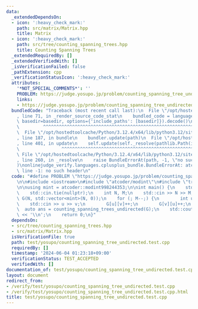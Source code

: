 ```yaml
---
data:
  _extendedDependsOn:
  - icon: ':heavy_check_mark:'
    path: src/matrix/Matrix.hpp
    title: Matrix
  - icon: ':heavy_check_mark:'
    path: src/tree/counting_spanning_trees.hpp
    title: Counting Spanning Trees
  _extendedRequiredBy: []
  _extendedVerifiedWith: []
  _isVerificationFailed: false
  _pathExtension: cpp
  _verificationStatusIcon: ':heavy_check_mark:'
  attributes:
    '*NOT_SPECIAL_COMMENTS*': ''
    PROBLEM: https://judge.yosupo.jp/problem/counting_spanning_tree_undirected
    links:
    - https://judge.yosupo.jp/problem/counting_spanning_tree_undirected
  bundledCode: "Traceback (most recent call last):\n  File \"/opt/hostedtoolcache/Python/3.12.4/x64/lib/python3.12/site-packages/onlinejudge_verify/documentation/build.py\"\
    , line 71, in _render_source_code_stat\n    bundled_code = language.bundle(stat.path,\
    \ basedir=basedir, options={'include_paths': [basedir]}).decode()\n          \
    \         ^^^^^^^^^^^^^^^^^^^^^^^^^^^^^^^^^^^^^^^^^^^^^^^^^^^^^^^^^^^^^^^^^^^^^^^^^^^^^^^^^\n\
    \  File \"/opt/hostedtoolcache/Python/3.12.4/x64/lib/python3.12/site-packages/onlinejudge_verify/languages/cplusplus.py\"\
    , line 187, in bundle\n    bundler.update(path)\n  File \"/opt/hostedtoolcache/Python/3.12.4/x64/lib/python3.12/site-packages/onlinejudge_verify/languages/cplusplus_bundle.py\"\
    , line 401, in update\n    self.update(self._resolve(pathlib.Path(included), included_from=path))\n\
    \                ^^^^^^^^^^^^^^^^^^^^^^^^^^^^^^^^^^^^^^^^^^^^^^^^^^^^^^^^^\n \
    \ File \"/opt/hostedtoolcache/Python/3.12.4/x64/lib/python3.12/site-packages/onlinejudge_verify/languages/cplusplus_bundle.py\"\
    , line 260, in _resolve\n    raise BundleErrorAt(path, -1, \"no such header\"\
    )\nonlinejudge_verify.languages.cplusplus_bundle.BundleErrorAt: atcoder/modint:\
    \ line -1: no such header\n"
  code: "#define PROBLEM \"https://judge.yosupo.jp/problem/counting_spanning_tree_undirected\"\
    \n\n#include <iostream>\n#include \"atcoder/modint\"\n#include \"tree/counting_spanning_trees.hpp\"\
    \n\nusing mint = atcoder::modint998244353;\n\nint main() {\n    std::ios::sync_with_stdio(false);\n\
    \    std::cin.tie(nullptr);\n    int N, M;\n    std::cin >> N >> M;\n    std::vector\
    \ G(N, std::vector<mint>(N, 0));\n    for (; M--;) {\n        int u, v;\n    \
    \    std::cin >> u >> v;\n        G[u][v]++;\n        G[v][u]++;\n    }\n\n  \
    \  auto ans = counting_spanning_trees_undirected(G);\n    std::cout << ans.val()\
    \ << '\\n';\n    return 0;\n}"
  dependsOn:
  - src/tree/counting_spanning_trees.hpp
  - src/matrix/Matrix.hpp
  isVerificationFile: true
  path: test/yosupo/counting_spanning_tree_undirected.test.cpp
  requiredBy: []
  timestamp: '2024-06-04 01:23:18+09:00'
  verificationStatus: TEST_ACCEPTED
  verifiedWith: []
documentation_of: test/yosupo/counting_spanning_tree_undirected.test.cpp
layout: document
redirect_from:
- /verify/test/yosupo/counting_spanning_tree_undirected.test.cpp
- /verify/test/yosupo/counting_spanning_tree_undirected.test.cpp.html
title: test/yosupo/counting_spanning_tree_undirected.test.cpp
---
```

